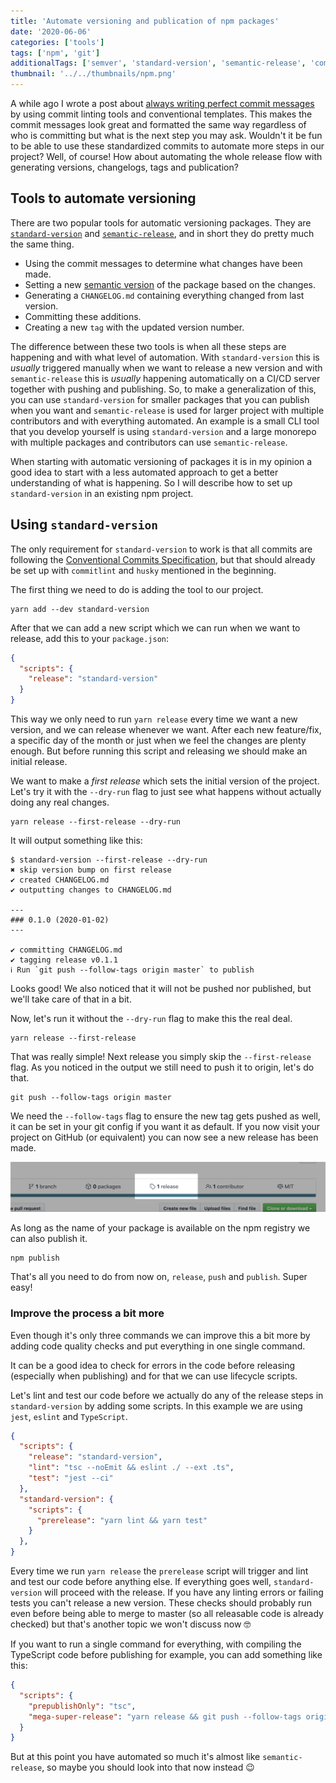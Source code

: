 ```yaml
---
title: 'Automate versioning and publication of npm packages'
date: '2020-06-06'
categories: ['tools']
tags: ['npm', 'git']
additionalTags: ['semver', 'standard-version', 'semantic-release', 'commitlint', 'conventional', 'commits']
thumbnail: '../../thumbnails/npm.png'
---
```


A while ago I wrote a post about [always writing perfect commit messages](/always-write-perfect-commit-messages-with-git-commitizen-and-husky) by using commit linting tools and conventional templates. This makes the commit messages look great and formatted the same way regardless of who is committing but what is the next step you may ask. Wouldn't it be fun to be able to use these standardized commits to automate more steps in our project? Well, of course! How about automating the whole release flow with generating versions, changelogs, tags and publication?

## Tools to automate versioning

There are two popular tools for automatic versioning packages. They are [`standard-version`](https://github.com/conventional-changelog/standard-version) and [`semantic-release`](https://github.com/semantic-release/semantic-release), and in short they do pretty much the same thing.

* Using the commit messages to determine what changes have been made.
* Setting a new [semantic version](https://semver.org/) of the package based on the changes.
* Generating a `CHANGELOG.md` containing everything changed from last version.
* Committing these additions.
* Creating a new `tag` with the updated version number.

The difference between these two tools is when all these steps are happening and with what level of automation. With `standard-version` this is _usually_ triggered manually when we want to release a new version and with `semantic-release` this is _usually_ happening automatically on a CI/CD server together with pushing and publishing. So, to make a generalization of this, you can use `standard-version` for smaller packages that you can publish when you want and `semantic-release` is used for larger project with multiple contributors and with everything automated. An example is a small CLI tool that you develop yourself is using `standard-version` and a large monorepo with multiple packages and contributors can use `semantic-release`.

When starting with automatic versioning of packages it is in my opinion a good idea to start with a less automated approach to get a better understanding of what is happening. So I will describe how to set up `standard-version` in an existing npm project.  

## Using `standard-version`

The only requirement for `standard-version` to work is that all commits are following the [Conventional Commits Specification](https://www.conventionalcommits.org/), but that should already be set up with `commitlint` and `husky` mentioned in the beginning.

The first thing we need to do is adding the tool to our project.

```shell
yarn add --dev standard-version
```

After that we can add a new script which we can run when we want to release, add this to your `package.json`:

```json
{
  "scripts": {
    "release": "standard-version"
  }
}
```

This way we only need to run `yarn release` every time we want a new version, and we can release whenever we want. After each new feature/fix, a specific day of the month or just when we feel the changes are plenty enough. But before running this script and releasing we should make an initial release.

We want to make a _first release_ which sets the initial version of the project. Let's try it with the `--dry-run` flag to just see what happens without actually doing any real changes.

```shell
yarn release --first-release --dry-run
```

It will output something like this:

```
$ standard-version --first-release --dry-run
✖ skip version bump on first release
✔ created CHANGELOG.md
✔ outputting changes to CHANGELOG.md

---
### 0.1.0 (2020-01-02)
---

✔ committing CHANGELOG.md
✔ tagging release v0.1.1
ℹ Run `git push --follow-tags origin master` to publish
```

Looks good! We also noticed that it will not be pushed nor published, but we'll take care of that in a bit.

Now, let's run it without the `--dry-run` flag to make this the real deal.

```shell
yarn release --first-release
```

That was really simple! Next release you simply skip the `--first-release` flag. As you noticed in the output we still need to push it to origin, let's do that.

```shell
git push --follow-tags origin master
```

We need the `--follow-tags` flag to ensure the new tag gets pushed as well, it can be set in your git config if you want it as default. If you now visit your project on GitHub (or equivalent) you can now see a new release has been made.

![First release on GitHub](./release.png)

As long as the name of your package is available on the npm registry we can also publish it.

```shell
npm publish
```

That's all you need to do from now on, `release`, `push` and `publish`. Super easy!

### Improve the process a bit more

Even though it's only three commands we can improve this a bit more by adding code quality checks and put everything in one single command.

It can be a good idea to check for errors in the code before releasing (especially when publishing) and for that we can use lifecycle scripts.

Let's lint and test our code before we actually do any of the release steps in `standard-version` by adding some scripts. In this example we are using `jest`, `eslint` and `TypeScript`. 

```json
{
  "scripts": {
    "release": "standard-version",
    "lint": "tsc --noEmit && eslint ./ --ext .ts",
    "test": "jest --ci"
  },
  "standard-version": {
    "scripts": {
      "prerelease": "yarn lint && yarn test"
    }
  },
}
```

Every time we run `yarn release` the `prerelease` script will trigger and lint and test our code before anything else. If everything goes well, `standard-version` will proceed with the release. If you have any linting errors or failing tests you can't release a new version. These checks should probably run even before being able to merge to master (so all releasable code is already checked) but that's another topic we won't discuss now 🤓

If you want to run a single command for everything, with compiling the TypeScript code before publishing for example, you can add something like this:

```json
{
  "scripts": {
    "prepublishOnly": "tsc",
    "mega-super-release": "yarn release && git push --follow-tags origin master && npm publish"
  }
}
```

But at this point you have automated so much it's almost like `semantic-release`, so maybe you should look into that now instead 😉
